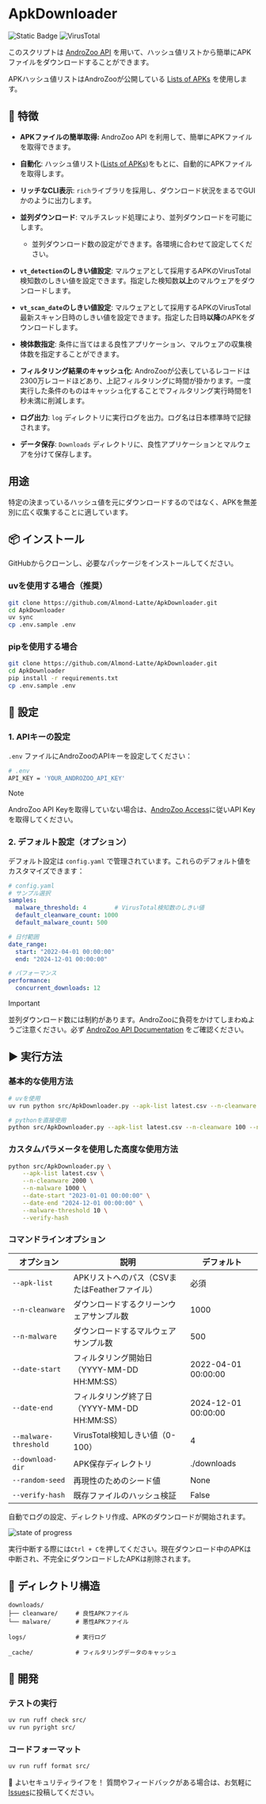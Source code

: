 # ApkDownloader

![Static Badge](https://img.shields.io/badge/Python-3.13-blue) ![VirusTotal](https://img.shields.io/badge/AndroZoo-API-orange)

このスクリプトは [AndroZoo API](https://androzoo.uni.lu/) を用いて、ハッシュ値リストから簡単にAPKファイルをダウンロードすることができます。

APKハッシュ値リストはAndroZooが公開している [Lists of APKs](https://androzoo.uni.lu/lists) を使用します。


## 🚀 特徴

- **APKファイルの簡単取得:** AndroZoo API を利用して、簡単にAPKファイルを取得できます。
- **自動化**: ハッシュ値リスト([Lists of APKs](https://androzoo.uni.lu/lists))をもとに、自動的にAPKファイルを取得します。
- **リッチなCLI表示**: `rich`ライブラリを採用し、ダウンロード状況をまるでGUIかのように出力します。
- **並列ダウンロード**: マルチスレッド処理により、並列ダウンロードを可能にします。
  - 並列ダウンロード数の設定ができます。各環境に合わせて設定してください。

- **`vt_detection`のしきい値設定**: マルウェアとして採用するAPKのVirusTotal検知数のしきい値を設定できます。指定した検知数**以上**のマルウェアをダウンロードします。
- **`vt_scan_date`のしきい値設定**: マルウェアとして採用するAPKのVirusTotal最新スキャン日時のしきい値を設定できます。指定した日時**以降**のAPKをダウンロードします。
- **検体数指定**: 条件に当てはまる良性アプリケーション、マルウェアの収集検体数を指定することができます。
- **フィルタリング結果のキャッシュ化**: AndroZooが公表しているレコードは2300万レコードほどあり、上記フィルタリングに時間が掛かります。一度実行した条件のものはキャッシュ化することでフィルタリング実行時間を1秒未満に削減します。
- **ログ出力**: `log` ディレクトリに実行ログを出力。ログ名は日本標準時で記録されます。
- **データ保存**: `Downloads` ディレクトリに、良性アプリケーションとマルウェアを分けて保存します。

## 用途

特定の決まっているハッシュ値を元にダウンロードするのではなく、APKを無差別に広く収集することに適しています。

## 📦 インストール

GitHubからクローンし、必要なパッケージをインストールしてください。

### uvを使用する場合（推奨）
```sh
git clone https://github.com/Almond-Latte/ApkDownloader.git
cd ApkDownloader
uv sync
cp .env.sample .env
```

### pipを使用する場合
```sh
git clone https://github.com/Almond-Latte/ApkDownloader.git
cd ApkDownloader
pip install -r requirements.txt
cp .env.sample .env
```

## 🔑 設定

### 1. APIキーの設定
`.env` ファイルにAndroZooのAPIキーを設定してください：

```bash
# .env
API_KEY = 'YOUR_ANDROZOO_API_KEY'
```

> [!NOTE]
> AndroZoo API Keyを取得していない場合は、[AndroZoo Access](https://androzoo.uni.lu/access)に従いAPI Keyを取得してください。

### 2. デフォルト設定（オプション）
デフォルト設定は `config.yaml` で管理されています。これらのデフォルト値をカスタマイズできます：

```yaml
# config.yaml
# サンプル選択
samples:
  malware_threshold: 4        # VirusTotal検知数のしきい値
  default_cleanware_count: 1000
  default_malware_count: 500

# 日付範囲
date_range:
  start: "2022-04-01 00:00:00"
  end: "2024-12-01 00:00:00"

# パフォーマンス
performance:
  concurrent_downloads: 12
```

> [!IMPORTANT]
> 並列ダウンロード数には制約があります。AndroZooに負荷をかけてしまわぬようご注意ください。必ず [AndroZoo API Documentation](https://androzoo.uni.lu/api_doc) をご確認ください。

## ▶ 実行方法

### 基本的な使用方法
```bash
# uvを使用
uv run python src/ApkDownloader.py --apk-list latest.csv --n-cleanware 100 --n-malware 50

# pythonを直接使用
python src/ApkDownloader.py --apk-list latest.csv --n-cleanware 100 --n-malware 50
```

### カスタムパラメータを使用した高度な使用方法
```bash
python src/ApkDownloader.py \
    --apk-list latest.csv \
    --n-cleanware 2000 \
    --n-malware 1000 \
    --date-start "2023-01-01 00:00:00" \
    --date-end "2024-12-01 00:00:00" \
    --malware-threshold 10 \
    --verify-hash
```

### コマンドラインオプション

| オプション | 説明 | デフォルト |
|--------|-------------|---------|
| `--apk-list` | APKリストへのパス（CSVまたはFeatherファイル） | 必須 |
| `--n-cleanware` | ダウンロードするクリーンウェアサンプル数 | 1000 |
| `--n-malware` | ダウンロードするマルウェアサンプル数 | 500 |
| `--date-start` | フィルタリング開始日（YYYY-MM-DD HH:MM:SS） | 2022-04-01 00:00:00 |
| `--date-end` | フィルタリング終了日（YYYY-MM-DD HH:MM:SS） | 2024-12-01 00:00:00 |
| `--malware-threshold` | VirusTotal検知しきい値（0-100） | 4 |
| `--download-dir` | APK保存ディレクトリ | ./downloads |
| `--random-seed` | 再現性のためのシード値 | None |
| `--verify-hash` | 既存ファイルのハッシュ検証 | False |

自動でログの設定、ディレクトリ作成、APKのダウンロードが開始されます。

![state of progress](https://github.com/Almond-Latte/ApkDownloader/assets/147462539/ee5924a3-1f2b-400a-85e8-3b82c0139665)

実行中断する際には`Ctrl + C`を押してください。現在ダウンロード中のAPKは中断され、不完全にダウンロードしたAPKは削除されます。

## 📁 ディレクトリ構造

```
downloads/
├── cleanware/     # 良性APKファイル
└── malware/       # 悪性APKファイル

logs/              # 実行ログ

_cache/            # フィルタリングデータのキャッシュ
```

## 🔧 開発

### テストの実行
```bash
uv run ruff check src/
uv run pyright src/
```

### コードフォーマット
```bash
uv run ruff format src/
```

🙏 よいセキュリティライフを！
質問やフィードバックがある場合は、お気軽に[Issues](https://github.com/Almond-Latte/ApkDownloader/issues)に投稿してください。